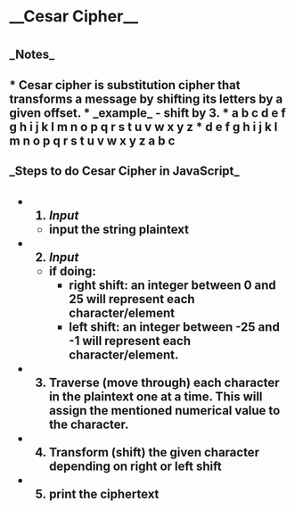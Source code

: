 <h1> __Cesar Cipher__ <h1>

<h2> _Notes_ <h2>
  * Cesar cipher is substitution cipher that transforms a message by shifting its letters by a given offset.
    * _example_ - shift by 3.
  * a b c d e f g h i j k l m n o p q r s t u v w x y z
  * d e f g h i j k l m n o p q r s t u v w x y z a b c

<h2> _Steps to do Cesar Cipher in JavaScript_ <h2>

  * 1. _Input_
    * input the string plaintext

  * 2. _Input_
    * if doing:
      * right shift: an integer between 0 and 25 will represent each character/element
      * left shift: an integer between -25 and -1 will represent each character/element.

  * 3. Traverse (move through) each character in the plaintext one at a time. This will assign the mentioned numerical value to the character.

  * 4. Transform (shift) the given character depending on right or left shift

  * 5. print the ciphertext
